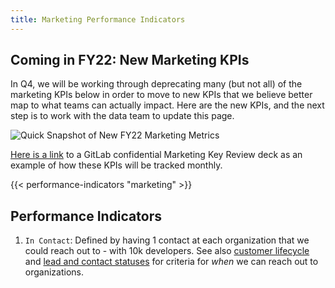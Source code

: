```yaml
---
title: Marketing Performance Indicators
---
```


## Coming in FY22: New Marketing KPIs

In Q4, we will be working through deprecating many (but not all) of the marketing KPIs below in order to move to new KPIs that we believe better map to what teams can actually impact. Here are the new KPIs, and the next step is to work with the data team to update this page.

![Quick Snapshot of New FY22 Marketing Metrics](/images/screenshot-2020-11-16.png)

[Here is a link](https://docs.google.com/presentation/d/1_c9KutjGaIL9iUtnYAuF82D7pl2yL2RTUhkN_0N7FIE/edit?usp=sharing) to a GitLab confidential Marketing Key Review deck as an example of how these KPIs will be tracked monthly.

{{< performance-indicators "marketing" >}}

## Performance Indicators

1. `In Contact`: Defined by having 1 contact at each organization that we could reach out to - with 10k developers. See also [customer lifecycle](/handbook/sales/field-operations/gtm-resources/#customer-lifecycle) and [lead and contact statuses](/handbook/marketing/marketing-operations/#lead-and-contact-statuses) for criteria for _when_ we can reach out to organizations.

